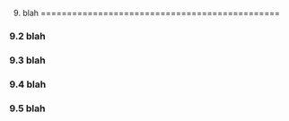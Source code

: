 9. blah
==============================================


### 9.2 blah




### 9.3 blah




### 9.4 blah




### 9.5 blah

